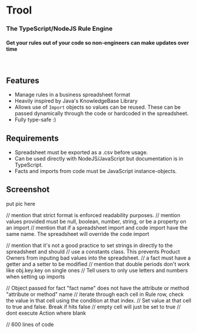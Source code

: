 # Trool 
<h3>The TypeScript/NodeJS Rule Engine</h3>
<h4>Get your rules out of your code so non-engineers can make updates over time</h3>
<br>


## Features
- Manage rules in a business spreadsheet format
- Heavily inspired by Java's KnowledgeBase Library
- Allows use of `Import` objects so values can be reused. These can be passed dynamically through
the code or hardcoded in the spreadsheet. 
- Fully type-safe :)


## Requirements
- Spreadsheet must be exported as a .csv before usage. 
- Can be used directly with NodeJS/JavaScript but documentation is in TypeScript.
- Facts and imports from code must be JavaScript instance-objects.


## Screenshot
put pic here

// mention that strict format is enforced readability purposes.
// mention values provided must be null, boolean, number, string, or be a property on an import
// mention that if a spreadsheet import and code import have the same name. The spreadsheet will override
the code import

// mention that it's not a good practice to set strings in directly to the spreadsheet and should
// use a constants class. This prevents Product Owners from inputing bad values into the spreadsheet.
// a fact must have a getter and a setter to be modified
// mention that double periods don't work like obj.key.key on single ones
// Tell users to only use letters and numbers when setting up imports

// Object passed for fact "fact name" does not have the attribute or method "attribute or method" name
// iterate through each cell in Rule row, check the value in that cell using the condition at that index. 
// Set value at that cell to true and false. Break if hits false
// empty cell will just be set to true
// dont execute Action where blank

// 600 lines of code
